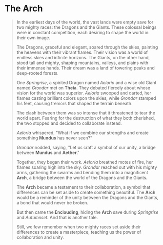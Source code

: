 # The Arch

> In the earliest days of the world, the vast lands were empty save for two mighty races: the Dragons and the Giants. These colossal beings were in constant competition, each desiring to shape the world in their own image.
>
> The Dragons, graceful and elegant, soared through the skies, painting the heavens with their vibrant flames. Their vision was a world of endless skies and infinite horizons. The Giants, on the other hand, stood tall and mighty, shaping mountains, valleys, and plains with their immense hands. Their dream was a land of towering peaks and deep-rooted forests.
>
> One *Springrise*, a spirited Dragon named *Aeloria* and a wise old Giant named *Grondar* met on **Theia**. They debated fiercely about whose vision for the world was superior. *Aeloria* swooped and darted, her flames casting brilliant colors upon the skies, while *Grondar* stamped his feet, causing tremors that shaped the terrain beneath.
>
> The clash between them was so intense that it threatened to tear the world apart. Fearing for the destruction of what they both cherished, the two stopped and decided to collaborate instead.
>
> *Aeloria* whispered, "What if we combine our strengths and create something **Mundus** has never seen?"
>
> *Grondar* nodded, saying, "Let us craft a symbol of our unity, a bridge between **Mundus** and **Aether**."
>
> Together, they began their work. *Aeloria* breathed motes of fire, her flames soaring high into the sky. *Grondar* reached out with his mighty arms, gathering the swarms and bending them into a magnificent **Arch**, a bridge between the world of the Dragons and the Giants.
>
> The **Arch** became a testament to their collaboration, a symbol that differences can be set aside to create something beautiful. The **Arch** would be a reminder of the unity between the Dragons and the Giants, a bond that would never be broken.
>
> But then came the **Enclouding**, hiding the **Arch** save during *Springrise* and *Autumnset*. And that is another tale.
>
> Still, we few remember when two mighty races set aside their differences to create a masterpiece, teaching us the power of collaboration and unity.
